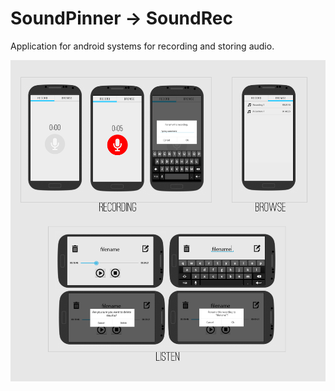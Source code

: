 SoundPinner -> SoundRec
===========

Application for android systems for recording and storing audio.

![](https://raw.githubusercontent.com/yasminakada/soundpinner/master/doc/mockup-final-mvp-2.png)
